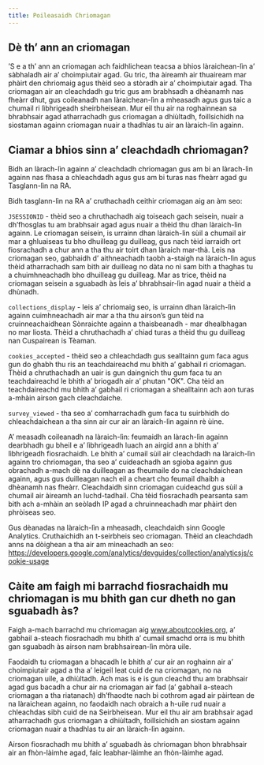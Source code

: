 ```yaml
---
title: Poileasaidh Chriomagan
---
```

## Dè th’ ann an criomagan

’S e a th’ ann an criomagan ach faidhlichean teacsa a bhios làraichean-lìn a’ sàbhaladh air a’ choimpiutair agad. Gu tric, tha àireamh air thuaiream mar phàirt den chriomaig agus thèid seo a stòradh air a’ choimpiutair agad. Tha criomagan air an cleachdadh gu tric gus am brabhsadh a dhèanamh nas fheàrr dhut, gus coileanadh nan làraichean-lìn a mheasadh agus gus taic a chumail ri lìbhrigeadh sheirbheisean. Mur eil thu air na roghainnean sa bhrabhsair agad atharrachadh gus criomagan a dhiùltadh, foillsichidh na siostaman againn criomagan nuair a thadhlas tu air an làraich-lìn againn.

## Ciamar a bhios sinn a’ cleachdadh chriomagan?

Bidh an làrach-lìn againn a’ cleachdadh chriomagan gus am bi an làrach-lìn againn nas fhasa a chleachdadh agus gus am bi turas nas fheàrr agad gu Tasglann-lìn na RA.

Bidh tasglann-lìn na RA a’ cruthachadh ceithir criomagan aig an àm seo:

`JSESSIONID` - thèid seo a chruthachadh aig toiseach gach seisein, nuair a dh’fhosglas tu am brabhsair agad agus nuair a thèid thu dhan làraich-lìn againn. Le criomagan seisein, is urrainn dhan làraich-lìn sùil a chumail air mar a ghluaiseas tu bho dhuilleag gu duilleag, gus nach tèid iarraidh ort fiosrachadh a chur ann a tha thu air toirt dhan làraich mar-thà. Leis na criomagan seo, gabhaidh d’ aithneachadh taobh a-staigh na làraich-lìn agus thèid atharrachadh sam bith air duilleag no dàta no nì sam bith a thaghas tu a chuimhneachadh bho dhuilleag gu duilleag. Mar as trice, thèid na criomagan seisein a sguabadh às leis a’ bhrabhsair-lìn agad nuair a thèid a dhùnadh.

`collections_display` - leis a’ chriomaig seo, is urrainn dhan làraich-lìn againn cuimhneachadh air mar a tha thu airson’s gun tèid na cruinneachaidhean Sònraichte againn a thaisbeanadh - mar dhealbhagan no mar liosta. Thèid a chruthachadh a’ chiad turas a thèid thu gu duilleag nan Cuspairean is Tèaman.

`cookies_accepted` - thèid seo a chleachdadh gus sealltainn gum faca agus gun do ghabh thu ris an teachdaireachd mu bhith a’ gabhail ri criomagan. Thèid a chruthachadh an uair is gun daingnich thu gum faca tu an teachdaireachd le bhith a’ briogadh air a’ phutan "OK". Cha tèid an teachdaireachd mu bhith a’ gabhail ri criomagan a shealltainn ach aon turas a-mhàin airson gach cleachdaiche.

`survey_viewed` - tha seo a’ comharrachadh gum faca tu suirbhidh do chleachdaichean a tha sinn air cur air an làraich-lìn againn rè ùine.

A’ measadh coileanadh na làraich-lìn: feumaidh an làrach-lìn againn dearbhadh gu bheil e a’ lìbhrigeadh luach an airgid ann a bhith a’ lìbhrigeadh fiosrachaidh. Le bhith a’ cumail sùil air cleachdadh na làraich-lìn againn tro chriomagan, tha seo a’ cuideachadh an sgioba againn gus obrachadh a-mach dè na duilleagan as fheumaile do na cleachdaichean againn, agus gus duilleagan nach eil a cheart cho feumail dhaibh a dhèanamh nas fheàrr. Cleachdaidh sinn criomagan cuideachd gus sùil a chumail air àireamh an luchd-tadhail. Cha tèid fiosrachadh pearsanta sam bith ach a-mhàin an seòladh IP agad a chruinneachadh mar phàirt den phròiseas seo.

Gus dèanadas na làraich-lìn a mheasadh, cleachdaidh sinn Google Analytics. Cruthaichidh an t-seirbheis seo criomagan. Thèid an cleachdadh anns na dòighean a tha air am mìneachadh an seo: <https://developers.google.com/analytics/devguides/collection/analyticsjs/cookie-usage>

## Càite am faigh mi barrachd fiosrachaidh mu chriomagan is mu bhith gan cur dheth no gan sguabadh às?

Faigh a-mach barrachd mu chriomagan aig www.aboutcookies.org, a’ gabhail a-steach fiosrachadh mu bhith a’ cumail smachd orra is mu bhith gan sguabadh às airson nam brabhsairean-lìn mòra uile.

Faodaidh tu criomagan a bhacadh le bhith a’ cur air an roghainn air a’ choimpiutair agad a tha a’ leigeil leat cuid de na criomagan, no na criomagan uile, a dhiùltadh. Ach mas is e is gun cleachd thu am brabhsair agad gus bacadh a chur air na criomagan air fad (a’ gabhail a-steach criomagan a tha riatanach) dh’fhaodte nach bi cothrom agad air pàirtean de na làraichean againn, no faodaidh nach obraich a h-uile rud nuair a chleachdas sibh cuid de na Seirbheisean. Mur eil thu air am brabhsair agad atharrachadh gus criomagan a dhiùltadh, foillsichidh an siostam againn criomagan nuair a thadhlas tu air an làraich-lìn againn.

Airson fiosrachadh mu bhith a’ sguabadh às chriomagan bhon bhrabhsair air an fhòn-làimhe agad, faic leabhar-làimhe an fhòn-làimhe agad.